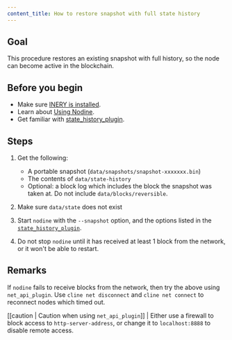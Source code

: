 ```yaml
---
content_title: How to restore snapshot with full state history
---
```


## Goal

This procedure restores an existing snapshot with full history, so the node can become active in the blockchain.

## Before you begin

* Make sure [INERY is installed](../../../00_install/index.md).
* Learn about [Using Nodine](../../02_usage/index.md).
* Get familiar with [state_history_plugin](../../03_plugins/state_history_plugin/index.md).

## Steps

1. Get the following:
   * A portable snapshot (`data/snapshots/snapshot-xxxxxxx.bin`)
   * The contents of `data/state-history`
   * Optional: a block log which includes the block the snapshot was taken at. Do not include `data/blocks/reversible`.

2. Make sure `data/state` does not exist

3. Start `nodine` with the `--snapshot` option, and the options listed in the [`state_history_plugin`](#index.md).

4. Do not stop `nodine` until it has received at least 1 block from the network, or it won't be able to restart.

## Remarks

If `nodine` fails to receive blocks from the network, then try the above using `net_api_plugin`. Use `cline net disconnect` and `cline net connect` to reconnect nodes which timed out.

[[caution | Caution when using `net_api_plugin`]]
| Either use a firewall to block access to `http-server-address`, or change it to `localhost:8888` to disable remote access.
